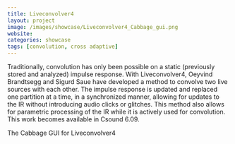 ```yaml
---
title: Liveconvolver4
layout: project
image: /images/showcase/Liveconvolver4_Cabbage_gui.png
website: 
categories: showcase
tags: [convolution, cross adaptive]
---
```


Traditionally, convolution has only been possible on a static (previously stored and analyzed) impulse response. With Liveconvolver4, Oeyvind Brandtsegg and Sigurd Saue have developed a method to convolve two live sources with each other. The impulse response is updated and replaced one partition at a time, in a synchronized manner, allowing for updates to the IR without introducing audio clicks or glitches. This method also allows for parametric processing of the IR while it is actively used for convolution. This work becomes available in Csound 6.09.

The Cabbage GUI for Liveconvolver4